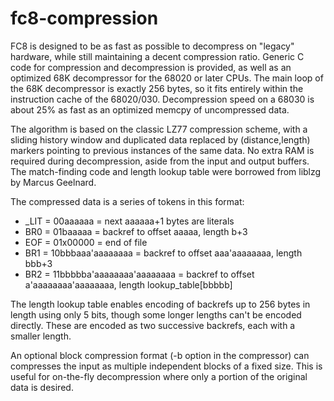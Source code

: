 # fc8-compression
FC8 is designed to be as fast as possible to decompress on "legacy" hardware, while still maintaining a decent compression ratio. Generic C code for compression and decompression is provided, as well as an optimized 68K decompressor for the 68020 or later CPUs. The main loop of the 68K decompressor is exactly 256 bytes, so it fits entirely within the instruction cache of the 68020/030. Decompression speed on a 68030 is about 25% as fast as an optimized memcpy of uncompressed data.

The algorithm is based on the classic LZ77 compression scheme, with a sliding history window and duplicated data replaced by (distance,length) markers pointing to previous instances of the same data. No extra RAM is required during decompression, aside from the input and output buffers. The match-finding code and length lookup table were borrowed from liblzg by Marcus Geelnard. 

The compressed data is a series of tokens in this format:

* _LIT = 00aaaaaa = next aaaaaa+1 bytes are literals   
* BR0 = 01baaaaa = backref to offset aaaaa, length b+3
* EOF = 01x00000 = end of file
* BR1 = 10bbbaaa'aaaaaaaa =  backref to offset aaa'aaaaaaaa, length bbb+3
* BR2 = 11bbbbba'aaaaaaaa'aaaaaaaa =  backref to offset a'aaaaaaaa'aaaaaaaa, length lookup_table[bbbbb]

The length lookup table enables encoding of backrefs up to 256 bytes in length using only 5 bits, though some longer lengths can't be encoded directly. These are encoded as two successive backrefs, each with a smaller length.

An optional block compression format (-b option in the compressor) can compresses the input as multiple independent blocks of a fixed size. This is useful for on-the-fly decompression where only a portion of the original data is desired. 
